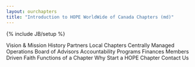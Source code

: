 ```yaml
---
layout: ourchapters
title: "Introduction to HOPE WorldWide of Canada Chapters (md)"
---
```

{% include JB/setup %}

<a name="vision">Vision & Mission</a>
<a name="history">History</a>
<a name="partners">Partners</a>
<a name="local">Local Chapters</a>
<a name="mgmt">Centrally Managed</a>
<a name="op">Operations</a>
<a name="board">Board of Advisors</a>
<a name="acc">Accountability</a>
<a name="prog">Programs</a>
<a name="fin">Finances</a>
<a name="drive">Members Driven</a>
<a name="faith">Faith</a>
<a name="fn">Functions of a Chapter</a>
<a name="why">Why Start a HOPE Chapter</a>
<a name="contact">Contact Us</a>
